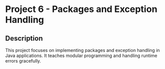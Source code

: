 # Project 6 - Packages and Exception Handling

## Description
This project focuses on implementing packages and exception handling in Java applications. It teaches modular programming and handling runtime errors gracefully.
